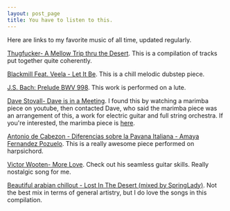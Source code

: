 ```yaml
---
layout: post_page
title: You have to listen to this.
---
```


Here are links to my favorite music of all time, updated regularly. 

<a href="https://soundcloud.com/thugfucker/a-mellow-trip-thru-the-desert">Thugfucker- A Mellow Trip thru the Desert</a>. This is a compilation of tracks put together quite coherently.

<a href="https://www.youtube.com/watch?v=sDI6HTR9arA">Blackmill Feat. Veela - Let It Be</a>. This is a chill melodic dubstep piece.

<a href="https://www.youtube.com/watch?v=m7Eeeh1IqVE&index=7&list=FLwuJBr3NfueLvMF6WP6Vpxg">J.S. Bach: Prelude BWV 998</a>. This work is performed on a lute.

<a href="https://www.youtube.com/watch?v=foWxoMsl2hI&list=FLwuJBr3NfueLvMF6WP6Vpxg&index=8">Dave Stovall- Dave is in a Meeting</a>. I found this by watching a marimba piece on youtube, then contacted Dave, who said the marimba piece was an arrangement of this, a work for electric guitar and full string orchestra. If you're interested, the marimba piece is <a href="https://www.youtube.com/watch?v=kdtmXYa6lz8">here</a>.

<a href="https://www.youtube.com/watch?v=jD7VKUSl6NU&index=9&list=FLwuJBr3NfueLvMF6WP6Vpxg">Antonio de Cabezon - Diferencias sobre la Pavana Italiana - Amaya Fernandez Pozuelo</a>. This is a really awesome piece performed on harpsichord.

<a href="https://www.youtube.com/watch?v=kt43oK__LC0&index=102&list=FLwuJBr3NfueLvMF6WP6Vpxg">Victor Wooten- More Love</a>. Check out his seamless guitar skills. Really nostalgic song for me.

<a href="https://www.youtube.com/watch?v=iNJTRhtgIFA">Beautiful arabian chillout - Lost In The Desert (mixed by SpringLady)</a>. Not the best mix in terms of general artistry, but I do love the songs in this compilation.